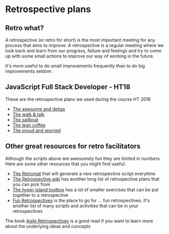 # Retrospective plans

## Retro what?

A retrospective (or retro for short) is the most important meeting for any process that aims to improve.
A retrospective is a regular meeting where we look back and learn from our progress, failure and feelings and try to come up with some small actions to improve our way of working in the future.

It's more useful to do small improvements frequently than to do big improvements seldom.

## JavaScript Full Stack Developer - HT18

These are the retrospective plans we used during the course HT 2018

* [The awesome and deltas](AwesomeAndDeltas.md)
* [The walk & talk](WalkAndTalk.md)
* [The sailboat](Sailboat.md)
* [The lean coffee](LeanCoffee.md)
* [The proud and worried](ProudAndWorried.md)

## Other great resources for retro facilitators

Although the scripts above are awesomely fun they are limited in numbers. Here are some other resources that you might find useful:

* [The Retromat](https://retromat.org/en/) that will generate a new retrospective script everytime
* [The Retrospective wiki](http://retrospectivewiki.org/index.php?title=Retrospective_Plans) has another long list of retrospective plans that you can pick from
* [The hyper island toolbox](https://toolbox.hyperisland.com) has a lot of smaller exercises that can be put together to a retrospective
* [Fun Retrospectives](http://www.funretrospectives.com/) is the place to go for ... fun retrospectives. It's another list of many scripts and activities that can be in your retrospectives

The book [Agile Retrospectives](https://www.amazon.com/Agile-Retrospectives-Making-Teams-Great/dp/0977616649) is a good read if you want to learn more about the underlying ideas and concepts
